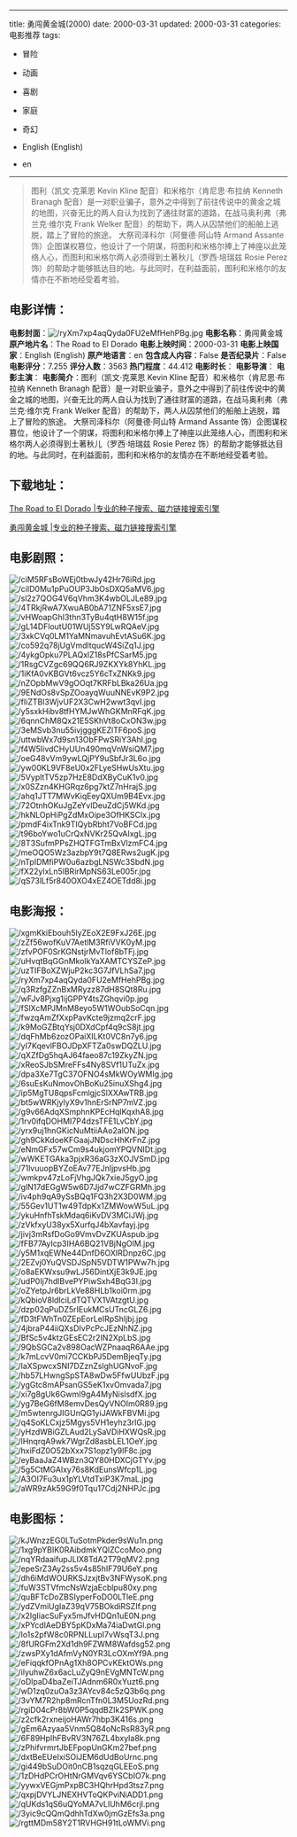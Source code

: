 
---
title: 勇闯黄金城(2000)
date: 2000-03-31
updated: 2000-03-31
categories: 电影推荐
tags:
- 冒险
- 动画
- 喜剧
- 家庭
- 奇幻

- English (English)
- en
---


> 图利（凯文·克莱恩 Kevin Kline 配音）和米格尔（肯尼思·布拉纳 Kenneth Branagh 配音）是一对职业骗子，意外之中得到了前往传说中的黄金之城的地图，兴奋无比的两人自认为找到了通往财富的道路，在战马奥利弗（弗兰克·维尔克 Frank Welker 配音）的帮助下，两人从囚禁他们的船舶上逃脱，踏上了冒险的旅途。 大祭司泽科尔（阿曼德·阿山特 Armand Assante 饰）企图谋权篡位，他设计了一个阴谋，将图利和米格尔捧上了神座以此笼络人心，而图利和米格尔两人必须得到土著秋儿（罗西·培瑞兹 Rosie Perez 饰）的帮助才能够抵达目的地。与此同时，在利益面前，图利和米格尔的友情亦在不断地经受着考验。

## **电影详情**：

**电影封面**：<img src="https://image.tmdb.org/t/p/w200/ryXm7xp4aqQyda0FU2eMfHehPBg.jpg" alt="/ryXm7xp4aqQyda0FU2eMfHehPBg.jpg" title="/ryXm7xp4aqQyda0FU2eMfHehPBg.jpg">
**电影名称**：勇闯黄金城
**原产地片名**：The Road to El Dorado
**电影上映时间**：2000-03-31
**电影上映国家**：English (English)
**原产地语言**：en
**包含成人内容**：False
**是否纪录片**：False
**电影评分**：7.255
**评分人数**：3563
**热门程度**：44.412
**电影时长**：
**电影导演**：
**电影主演**：
**电影简介**：图利（凯文·克莱恩 Kevin Kline 配音）和米格尔（肯尼思·布拉纳 Kenneth Branagh 配音）是一对职业骗子，意外之中得到了前往传说中的黄金之城的地图，兴奋无比的两人自认为找到了通往财富的道路，在战马奥利弗（弗兰克·维尔克 Frank Welker 配音）的帮助下，两人从囚禁他们的船舶上逃脱，踏上了冒险的旅途。 大祭司泽科尔（阿曼德·阿山特 Armand Assante 饰）企图谋权篡位，他设计了一个阴谋，将图利和米格尔捧上了神座以此笼络人心，而图利和米格尔两人必须得到土著秋儿（罗西·培瑞兹 Rosie Perez 饰）的帮助才能够抵达目的地。与此同时，在利益面前，图利和米格尔的友情亦在不断地经受着考验。

## **下载地址**：
[The Road to El Dorado |专业的种子搜索、磁力链接搜索引擎](https://movie.amd794.com:2083/?search=The%20Road%20to%20El%20Dorado&ordering=&mode=match_phrase&page_size=10&page=1)

[勇闯黄金城 |专业的种子搜索、磁力链接搜索引擎](https://movie.amd794.com:2083/?search=%E5%8B%87%E9%97%AF%E9%BB%84%E9%87%91%E5%9F%8E&ordering=&mode=match_phrase&page_size=10&page=1)
 

## **电影剧照**：
<img src="https://image.tmdb.org/t/p/original/ciM5RFsBoWEj0tbwJy42Hr76iRd.jpg" alt="/ciM5RFsBoWEj0tbwJy42Hr76iRd.jpg" title="/ciM5RFsBoWEj0tbwJy42Hr76iRd.jpg"><img src="https://image.tmdb.org/t/p/original/ciID0Mu1pPuOUP3JbOsDXQ5aMV6.jpg" alt="/ciID0Mu1pPuOUP3JbOsDXQ5aMV6.jpg" title="/ciID0Mu1pPuOUP3JbOsDXQ5aMV6.jpg"><img src="https://image.tmdb.org/t/p/original/sl2z7QOG4V6qVhm3K4wbOLJLe89.jpg" alt="/sl2z7QOG4V6qVhm3K4wbOLJLe89.jpg" title="/sl2z7QOG4V6qVhm3K4wbOLJLe89.jpg"><img src="https://image.tmdb.org/t/p/original/4TRkjRwA7XwuAB0bA71ZNF5xsE7.jpg" alt="/4TRkjRwA7XwuAB0bA71ZNF5xsE7.jpg" title="/4TRkjRwA7XwuAB0bA71ZNF5xsE7.jpg"><img src="https://image.tmdb.org/t/p/original/vHWoapGhI3thn3TyBu4qtH8W15f.jpg" alt="/vHWoapGhI3thn3TyBu4qtH8W15f.jpg" title="/vHWoapGhI3thn3TyBu4qtH8W15f.jpg"><img src="https://image.tmdb.org/t/p/original/gL14DFloutU01WUj5SY9LwRQAeV.jpg" alt="/gL14DFloutU01WUj5SY9LwRQAeV.jpg" title="/gL14DFloutU01WUj5SY9LwRQAeV.jpg"><img src="https://image.tmdb.org/t/p/original/3xkCVq0LM1YaMNmavuhEvtASu6K.jpg" alt="/3xkCVq0LM1YaMNmavuhEvtASu6K.jpg" title="/3xkCVq0LM1YaMNmavuhEvtASu6K.jpg"><img src="https://image.tmdb.org/t/p/original/co592q78jUgVmdltqucW4SiZq1J.jpg" alt="/co592q78jUgVmdltqucW4SiZq1J.jpg" title="/co592q78jUgVmdltqucW4SiZq1J.jpg"><img src="https://image.tmdb.org/t/p/original/4ykgOpku7PLAQxlZ18sPfCSarM5.jpg" alt="/4ykgOpku7PLAQxlZ18sPfCSarM5.jpg" title="/4ykgOpku7PLAQxlZ18sPfCSarM5.jpg"><img src="https://image.tmdb.org/t/p/original/1RsgCVZgc69QQ6RJ9ZKXYk8YhKL.jpg" alt="/1RsgCVZgc69QQ6RJ9ZKXYk8YhKL.jpg" title="/1RsgCVZgc69QQ6RJ9ZKXYk8YhKL.jpg"><img src="https://image.tmdb.org/t/p/original/1iKfA0vKBGVt6vcz5Y6cTxZNKk9.jpg" alt="/1iKfA0vKBGVt6vcz5Y6cTxZNKk9.jpg" title="/1iKfA0vKBGVt6vcz5Y6cTxZNKk9.jpg"><img src="https://image.tmdb.org/t/p/original/nZOpbMwV9gOOqt7KRFbLBka26Ua.jpg" alt="/nZOpbMwV9gOOqt7KRFbLBka26Ua.jpg" title="/nZOpbMwV9gOOqt7KRFbLBka26Ua.jpg"><img src="https://image.tmdb.org/t/p/original/9ENdOs8vSpZOoayqWuuNNEvK9P2.jpg" alt="/9ENdOs8vSpZOoayqWuuNNEvK9P2.jpg" title="/9ENdOs8vSpZOoayqWuuNNEvK9P2.jpg"><img src="https://image.tmdb.org/t/p/original/fIiZTBl3WjvUF2X3CwH2wwt3qvI.jpg" alt="/fIiZTBl3WjvUF2X3CwH2wwt3qvI.jpg" title="/fIiZTBl3WjvUF2X3CwH2wwt3qvI.jpg"><img src="https://image.tmdb.org/t/p/original/y5sxkHibv8tfHYMJwWhGKMnRFqK.jpg" alt="/y5sxkHibv8tfHYMJwWhGKMnRFqK.jpg" title="/y5sxkHibv8tfHYMJwWhGKMnRFqK.jpg"><img src="https://image.tmdb.org/t/p/original/6qnnChM8Qx21E5SKhVt8oCxON3w.jpg" alt="/6qnnChM8Qx21E5SKhVt8oCxON3w.jpg" title="/6qnnChM8Qx21E5SKhVt8oCxON3w.jpg"><img src="https://image.tmdb.org/t/p/original/3eMSvb3nu55ivjgggKEZlTF6poS.jpg" alt="/3eMSvb3nu55ivjgggKEZlTF6poS.jpg" title="/3eMSvb3nu55ivjgggKEZlTF6poS.jpg"><img src="https://image.tmdb.org/t/p/original/uttwbWx7d9sn13ObFPwSRiY3Ahl.jpg" alt="/uttwbWx7d9sn13ObFPwSRiY3Ahl.jpg" title="/uttwbWx7d9sn13ObFPwSRiY3Ahl.jpg"><img src="https://image.tmdb.org/t/p/original/f4W5IivdCHyUUn490mqVnWsiQM7.jpg" alt="/f4W5IivdCHyUUn490mqVnWsiQM7.jpg" title="/f4W5IivdCHyUUn490mqVnWsiQM7.jpg"><img src="https://image.tmdb.org/t/p/original/oeG48vVm9ywLQjPY9uSbfJr3L6o.jpg" alt="/oeG48vVm9ywLQjPY9uSbfJr3L6o.jpg" title="/oeG48vVm9ywLQjPY9uSbfJr3L6o.jpg"><img src="https://image.tmdb.org/t/p/original/yw00KL9VF8eU0x2FLyeSHwUsXtu.jpg" alt="/yw00KL9VF8eU0x2FLyeSHwUsXtu.jpg" title="/yw00KL9VF8eU0x2FLyeSHwUsXtu.jpg"><img src="https://image.tmdb.org/t/p/original/5VypltTV5zp7HzE8DdXByCuK1v0.jpg" alt="/5VypltTV5zp7HzE8DdXByCuK1v0.jpg" title="/5VypltTV5zp7HzE8DdXByCuK1v0.jpg"><img src="https://image.tmdb.org/t/p/original/x0SZzn4KHGRqz6pg7ktZ7nHrajS.jpg" alt="/x0SZzn4KHGRqz6pg7ktZ7nHrajS.jpg" title="/x0SZzn4KHGRqz6pg7ktZ7nHrajS.jpg"><img src="https://image.tmdb.org/t/p/original/ahq1JTT7MWvKiqEeyQXUm9B4Evx.jpg" alt="/ahq1JTT7MWvKiqEeyQXUm9B4Evx.jpg" title="/ahq1JTT7MWvKiqEeyQXUm9B4Evx.jpg"><img src="https://image.tmdb.org/t/p/original/72OtnhOKuJgZeYvlDeuZdCj5WKd.jpg" alt="/72OtnhOKuJgZeYvlDeuZdCj5WKd.jpg" title="/72OtnhOKuJgZeYvlDeuZdCj5WKd.jpg"><img src="https://image.tmdb.org/t/p/original/hkNLOpHiPgZdMxOipe3OfHKSClx.jpg" alt="/hkNLOpHiPgZdMxOipe3OfHKSClx.jpg" title="/hkNLOpHiPgZdMxOipe3OfHKSClx.jpg"><img src="https://image.tmdb.org/t/p/original/pmdF4ixTnk9TIQybRbht7VoBFCd.jpg" alt="/pmdF4ixTnk9TIQybRbht7VoBFCd.jpg" title="/pmdF4ixTnk9TIQybRbht7VoBFCd.jpg"><img src="https://image.tmdb.org/t/p/original/t96boYwo1uCrQxNVKr25QvAIxgL.jpg" alt="/t96boYwo1uCrQxNVKr25QvAIxgL.jpg" title="/t96boYwo1uCrQxNVKr25QvAIxgL.jpg"><img src="https://image.tmdb.org/t/p/original/8T3SufmPPsZHQTFGTmBxVlzmFC4.jpg" alt="/8T3SufmPPsZHQTFGTmBxVlzmFC4.jpg" title="/8T3SufmPPsZHQTFGTmBxVlzmFC4.jpg"><img src="https://image.tmdb.org/t/p/original/meOQO5Wz3azbpY9t7Q8ERws2ugK.jpg" alt="/meOQO5Wz3azbpY9t7Q8ERws2ugK.jpg" title="/meOQO5Wz3azbpY9t7Q8ERws2ugK.jpg"><img src="https://image.tmdb.org/t/p/original/nTpIDMfiPW0u6azbgLNSWc3SbdN.jpg" alt="/nTpIDMfiPW0u6azbgLNSWc3SbdN.jpg" title="/nTpIDMfiPW0u6azbgLNSWc3SbdN.jpg"><img src="https://image.tmdb.org/t/p/original/fX22ylxLn5lBRirMpNS63Le005r.jpg" alt="/fX22ylxLn5lBRirMpNS63Le005r.jpg" title="/fX22ylxLn5lBRirMpNS63Le005r.jpg"><img src="https://image.tmdb.org/t/p/original/qS73lLf5r840OXO4xEZ4OETdd8i.jpg" alt="/qS73lLf5r840OXO4xEZ4OETdd8i.jpg" title="/qS73lLf5r840OXO4xEZ4OETdd8i.jpg">

## **电影海报**：
<img src="https://image.tmdb.org/t/p/original/xgmKkiEbouh5lyZEoX2E9FxJ26E.jpg" alt="/xgmKkiEbouh5lyZEoX2E9FxJ26E.jpg" title="/xgmKkiEbouh5lyZEoX2E9FxJ26E.jpg"><img src="https://image.tmdb.org/t/p/original/zZf56wofKuV7AetlM3RfiVVK0yM.jpg" alt="/zZf56wofKuV7AetlM3RfiVVK0yM.jpg" title="/zZf56wofKuV7AetlM3RfiVVK0yM.jpg"><img src="https://image.tmdb.org/t/p/original/zfvPOF0SrKGNstjrMvTlof8bTFj.jpg" alt="/zfvPOF0SrKGNstjrMvTlof8bTFj.jpg" title="/zfvPOF0SrKGNstjrMvTlof8bTFj.jpg"><img src="https://image.tmdb.org/t/p/original/uHvqtBqGGnMkolkYaXAMTCYSZeP.jpg" alt="/uHvqtBqGGnMkolkYaXAMTCYSZeP.jpg" title="/uHvqtBqGGnMkolkYaXAMTCYSZeP.jpg"><img src="https://image.tmdb.org/t/p/original/uzTIFBoXZWjuP2kc3G7JfVLhSa7.jpg" alt="/uzTIFBoXZWjuP2kc3G7JfVLhSa7.jpg" title="/uzTIFBoXZWjuP2kc3G7JfVLhSa7.jpg"><img src="https://image.tmdb.org/t/p/original/ryXm7xp4aqQyda0FU2eMfHehPBg.jpg" alt="/ryXm7xp4aqQyda0FU2eMfHehPBg.jpg" title="/ryXm7xp4aqQyda0FU2eMfHehPBg.jpg"><img src="https://image.tmdb.org/t/p/original/q3RzfgZZnBxMRyzz87dH8SQt8Ru.jpg" alt="/q3RzfgZZnBxMRyzz87dH8SQt8Ru.jpg" title="/q3RzfgZZnBxMRyzz87dH8SQt8Ru.jpg"><img src="https://image.tmdb.org/t/p/original/wFJv8Pjxg1ijGPPY4tsZGhqvi0p.jpg" alt="/wFJv8Pjxg1ijGPPY4tsZGhqvi0p.jpg" title="/wFJv8Pjxg1ijGPPY4tsZGhqvi0p.jpg"><img src="https://image.tmdb.org/t/p/original/fSlXcMPJMnM8eyo5W1WOubSoCqn.jpg" alt="/fSlXcMPJMnM8eyo5W1WOubSoCqn.jpg" title="/fSlXcMPJMnM8eyo5W1WOubSoCqn.jpg"><img src="https://image.tmdb.org/t/p/original/fwzqAmZfXxpPavKcte9jzmq2crF.jpg" alt="/fwzqAmZfXxpPavKcte9jzmq2crF.jpg" title="/fwzqAmZfXxpPavKcte9jzmq2crF.jpg"><img src="https://image.tmdb.org/t/p/original/k9MoGZBtqYsj0DXdCpf4q9cS8jt.jpg" alt="/k9MoGZBtqYsj0DXdCpf4q9cS8jt.jpg" title="/k9MoGZBtqYsj0DXdCpf4q9cS8jt.jpg"><img src="https://image.tmdb.org/t/p/original/dqFhMb6zozOPaiXILKt0VC8n7y6.jpg" alt="/dqFhMb6zozOPaiXILKt0VC8n7y6.jpg" title="/dqFhMb6zozOPaiXILKt0VC8n7y6.jpg"><img src="https://image.tmdb.org/t/p/original/yI7KqevlFBOJDpXFTZa0swDQZLU.jpg" alt="/yI7KqevlFBOJDpXFTZa0swDQZLU.jpg" title="/yI7KqevlFBOJDpXFTZa0swDQZLU.jpg"><img src="https://image.tmdb.org/t/p/original/qXZfDg5hqAJ64faeo87c19ZkyZN.jpg" alt="/qXZfDg5hqAJ64faeo87c19ZkyZN.jpg" title="/qXZfDg5hqAJ64faeo87c19ZkyZN.jpg"><img src="https://image.tmdb.org/t/p/original/xReoSJbSMreFFs4Ny8SVf1UTuZx.jpg" alt="/xReoSJbSMreFFs4Ny8SVf1UTuZx.jpg" title="/xReoSJbSMreFFs4Ny8SVf1UTuZx.jpg"><img src="https://image.tmdb.org/t/p/original/dpa3Xe7TgC37OFNO4sMkWOyWMIg.jpg" alt="/dpa3Xe7TgC37OFNO4sMkWOyWMIg.jpg" title="/dpa3Xe7TgC37OFNO4sMkWOyWMIg.jpg"><img src="https://image.tmdb.org/t/p/original/6suEsKuNmovOhBoKu25inuXShg4.jpg" alt="/6suEsKuNmovOhBoKu25inuXShg4.jpg" title="/6suEsKuNmovOhBoKu25inuXShg4.jpg"><img src="https://image.tmdb.org/t/p/original/ip5MgTU8qpsFcmlgjcSlXXAwTRB.jpg" alt="/ip5MgTU8qpsFcmlgjcSlXXAwTRB.jpg" title="/ip5MgTU8qpsFcmlgjcSlXXAwTRB.jpg"><img src="https://image.tmdb.org/t/p/original/bt5wWRKjyIyX9v1hnErSrNP7mVZ.jpg" alt="/bt5wWRKjyIyX9v1hnErSrNP7mVZ.jpg" title="/bt5wWRKjyIyX9v1hnErSrNP7mVZ.jpg"><img src="https://image.tmdb.org/t/p/original/g9v66AdqXSmphnKPEcHqlKqxhA8.jpg" alt="/g9v66AdqXSmphnKPEcHqlKqxhA8.jpg" title="/g9v66AdqXSmphnKPEcHqlKqxhA8.jpg"><img src="https://image.tmdb.org/t/p/original/1rv0ifqDOHMI7P4dzsTFE1LvCbY.jpg" alt="/1rv0ifqDOHMI7P4dzsTFE1LvCbY.jpg" title="/1rv0ifqDOHMI7P4dzsTFE1LvCbY.jpg"><img src="https://image.tmdb.org/t/p/original/yrx9uj1hnGKicNuMtiiAAo2alON.jpg" alt="/yrx9uj1hnGKicNuMtiiAAo2alON.jpg" title="/yrx9uj1hnGKicNuMtiiAAo2alON.jpg"><img src="https://image.tmdb.org/t/p/original/gh9CkKdoeKFGaajJNDscHhKrFnZ.jpg" alt="/gh9CkKdoeKFGaajJNDscHhKrFnZ.jpg" title="/gh9CkKdoeKFGaajJNDscHhKrFnZ.jpg"><img src="https://image.tmdb.org/t/p/original/eNmGFx57wCm9s4ukjomYPQVNIDt.jpg" alt="/eNmGFx57wCm9s4ukjomYPQVNIDt.jpg" title="/eNmGFx57wCm9s4ukjomYPQVNIDt.jpg"><img src="https://image.tmdb.org/t/p/original/wWKETGAka3pjxR36aG3zXOJVSmD.jpg" alt="/wWKETGAka3pjxR36aG3zXOJVSmD.jpg" title="/wWKETGAka3pjxR36aG3zXOJVSmD.jpg"><img src="https://image.tmdb.org/t/p/original/71lvuuopBYZoEAv77EJnIjpvsHb.jpg" alt="/71lvuuopBYZoEAv77EJnIjpvsHb.jpg" title="/71lvuuopBYZoEAv77EJnIjpvsHb.jpg"><img src="https://image.tmdb.org/t/p/original/wmkpv47zLoFjVhgJQk7xieJ5gyO.jpg" alt="/wmkpv47zLoFjVhgJQk7xieJ5gyO.jpg" title="/wmkpv47zLoFjVhgJQk7xieJ5gyO.jpg"><img src="https://image.tmdb.org/t/p/original/glN17dEGgW5w6D7Jjd7wCZFGRMh.jpg" alt="/glN17dEGgW5w6D7Jjd7wCZFGRMh.jpg" title="/glN17dEGgW5w6D7Jjd7wCZFGRMh.jpg"><img src="https://image.tmdb.org/t/p/original/iv4ph9qA9ySsBQq1FQ3h2X3D0WM.jpg" alt="/iv4ph9qA9ySsBQq1FQ3h2X3D0WM.jpg" title="/iv4ph9qA9ySsBQq1FQ3h2X3D0WM.jpg"><img src="https://image.tmdb.org/t/p/original/55Gev1UT1w49TdpKx1ZMWowW5uL.jpg" alt="/55Gev1UT1w49TdpKx1ZMWowW5uL.jpg" title="/55Gev1UT1w49TdpKx1ZMWowW5uL.jpg"><img src="https://image.tmdb.org/t/p/original/ykuHnfhTskMdaq6iKvDV3MCiJWj.jpg" alt="/ykuHnfhTskMdaq6iKvDV3MCiJWj.jpg" title="/ykuHnfhTskMdaq6iKvDV3MCiJWj.jpg"><img src="https://image.tmdb.org/t/p/original/zVkfxyU38yx5XurfqJ4bXavfayj.jpg" alt="/zVkfxyU38yx5XurfqJ4bXavfayj.jpg" title="/zVkfxyU38yx5XurfqJ4bXavfayj.jpg"><img src="https://image.tmdb.org/t/p/original/jivj3mRsfDoGo9VmvDvZKUAspub.jpg" alt="/jivj3mRsfDoGo9VmvDvZKUAspub.jpg" title="/jivj3mRsfDoGo9VmvDvZKUAspub.jpg"><img src="https://image.tmdb.org/t/p/original/fFB77AyIcp3IHA6BQ21VBjNgOlM.jpg" alt="/fFB77AyIcp3IHA6BQ21VBjNgOlM.jpg" title="/fFB77AyIcp3IHA6BQ21VBjNgOlM.jpg"><img src="https://image.tmdb.org/t/p/original/y5M1xqEWNe44DnfD6OXIRDnpz6C.jpg" alt="/y5M1xqEWNe44DnfD6OXIRDnpz6C.jpg" title="/y5M1xqEWNe44DnfD6OXIRDnpz6C.jpg"><img src="https://image.tmdb.org/t/p/original/2EZvj0YuQVSDJSpN5VDTW1PWw7h.jpg" alt="/2EZvj0YuQVSDJSpN5VDTW1PWw7h.jpg" title="/2EZvj0YuQVSDJSpN5VDTW1PWw7h.jpg"><img src="https://image.tmdb.org/t/p/original/o8aEKWxsu9wLJ56DintXjE3k9JE.jpg" alt="/o8aEKWxsu9wLJ56DintXjE3k9JE.jpg" title="/o8aEKWxsu9wLJ56DintXjE3k9JE.jpg"><img src="https://image.tmdb.org/t/p/original/udP0Ij7hdlBvePYPiwSxh4BqG3I.jpg" alt="/udP0Ij7hdlBvePYPiwSxh4BqG3I.jpg" title="/udP0Ij7hdlBvePYPiwSxh4BqG3I.jpg"><img src="https://image.tmdb.org/t/p/original/oZYetpJr6brLkVe88HLb1koi0rm.jpg" alt="/oZYetpJr6brLkVe88HLb1koi0rm.jpg" title="/oZYetpJr6brLkVe88HLb1koi0rm.jpg"><img src="https://image.tmdb.org/t/p/original/kQbioV8ldIciLdTQTVX1VAtzgtU.jpg" alt="/kQbioV8ldIciLdTQTVX1VAtzgtU.jpg" title="/kQbioV8ldIciLdTQTVX1VAtzgtU.jpg"><img src="https://image.tmdb.org/t/p/original/dzp02qPuDZ5rIEukMCsUTncGLZ6.jpg" alt="/dzp02qPuDZ5rIEukMCsUTncGLZ6.jpg" title="/dzp02qPuDZ5rIEukMCsUTncGLZ6.jpg"><img src="https://image.tmdb.org/t/p/original/fD3tFWhTn0ZEpEorLeIRpShljbj.jpg" alt="/fD3tFWhTn0ZEpEorLeIRpShljbj.jpg" title="/fD3tFWhTn0ZEpEorLeIRpShljbj.jpg"><img src="https://image.tmdb.org/t/p/original/4jbraP44iiQXsDIvPcPcJEzNhNZ.jpg" alt="/4jbraP44iiQXsDIvPcPcJEzNhNZ.jpg" title="/4jbraP44iiQXsDIvPcPcJEzNhNZ.jpg"><img src="https://image.tmdb.org/t/p/original/BfSc5v4ktzGEsEC2r2IN2XpLbS.jpg" alt="/BfSc5v4ktzGEsEC2r2IN2XpLbS.jpg" title="/BfSc5v4ktzGEsEC2r2IN2XpLbS.jpg"><img src="https://image.tmdb.org/t/p/original/9QbSGCa2v898OacWZPnaaqR6AAe.jpg" alt="/9QbSGCa2v898OacWZPnaaqR6AAe.jpg" title="/9QbSGCa2v898OacWZPnaaqR6AAe.jpg"><img src="https://image.tmdb.org/t/p/original/k7mLcvV0mi7CCKbPJ5DemBjeqTy.jpg" alt="/k7mLcvV0mi7CCKbPJ5DemBjeqTy.jpg" title="/k7mLcvV0mi7CCKbPJ5DemBjeqTy.jpg"><img src="https://image.tmdb.org/t/p/original/laXSpwcxSNI7DZznZslghUGNvoF.jpg" alt="/laXSpwcxSNI7DZznZslghUGNvoF.jpg" title="/laXSpwcxSNI7DZznZslghUGNvoF.jpg"><img src="https://image.tmdb.org/t/p/original/hb57LHwngSpSTA8wDw5FfwUUbzF.jpg" alt="/hb57LHwngSpSTA8wDw5FfwUUbzF.jpg" title="/hb57LHwngSpSTA8wDw5FfwUUbzF.jpg"><img src="https://image.tmdb.org/t/p/original/ygGtc8mAPsanGS5eK1xvOmvada7.jpg" alt="/ygGtc8mAPsanGS5eK1xvOmvada7.jpg" title="/ygGtc8mAPsanGS5eK1xvOmvada7.jpg"><img src="https://image.tmdb.org/t/p/original/xi7g8gUk6GwmI9gA4MyNislsdfX.jpg" alt="/xi7g8gUk6GwmI9gA4MyNislsdfX.jpg" title="/xi7g8gUk6GwmI9gA4MyNislsdfX.jpg"><img src="https://image.tmdb.org/t/p/original/yg7BeG6fM8emvDesQyVNOIm0R89.jpg" alt="/yg7BeG6fM8emvDesQyVNOIm0R89.jpg" title="/yg7BeG6fM8emvDesQyVNOIm0R89.jpg"><img src="https://image.tmdb.org/t/p/original/m5wtenrgJIGUnQG1yiJAWkFBVMi.jpg" alt="/m5wtenrgJIGUnQG1yiJAWkFBVMi.jpg" title="/m5wtenrgJIGUnQG1yiJAWkFBVMi.jpg"><img src="https://image.tmdb.org/t/p/original/q4SoKLCxjz5Mgys5VH1eyhz3rlG.jpg" alt="/q4SoKLCxjz5Mgys5VH1eyhz3rlG.jpg" title="/q4SoKLCxjz5Mgys5VH1eyhz3rlG.jpg"><img src="https://image.tmdb.org/t/p/original/yHzdWBiGZLAud2LySaVDiHXWQsR.jpg" alt="/yHzdWBiGZLAud2LySaVDiHXWQsR.jpg" title="/yHzdWBiGZLAud2LySaVDiHXWQsR.jpg"><img src="https://image.tmdb.org/t/p/original/lHnqrqA9wk7WgrZd8asbLEL1OeY.jpg" alt="/lHnqrqA9wk7WgrZd8asbLEL1OeY.jpg" title="/lHnqrqA9wk7WgrZd8asbLEL1OeY.jpg"><img src="https://image.tmdb.org/t/p/original/hxiFdZ0O52bXxx7S1opz1y9lF8c.jpg" alt="/hxiFdZ0O52bXxx7S1opz1y9lF8c.jpg" title="/hxiFdZ0O52bXxx7S1opz1y9lF8c.jpg"><img src="https://image.tmdb.org/t/p/original/eyBaaJaZ4WBzn3QY80HDXCjGTYv.jpg" alt="/eyBaaJaZ4WBzn3QY80HDXCjGTYv.jpg" title="/eyBaaJaZ4WBzn3QY80HDXCjGTYv.jpg"><img src="https://image.tmdb.org/t/p/original/5g5CtMGAlxy76s8KdEunsWfcp1L.jpg" alt="/5g5CtMGAlxy76s8KdEunsWfcp1L.jpg" title="/5g5CtMGAlxy76s8KdEunsWfcp1L.jpg"><img src="https://image.tmdb.org/t/p/original/A3OI7Fu3ux1pYLVtdTxiP3K7maL.jpg" alt="/A3OI7Fu3ux1pYLVtdTxiP3K7maL.jpg" title="/A3OI7Fu3ux1pYLVtdTxiP3K7maL.jpg"><img src="https://image.tmdb.org/t/p/original/aWR9zAk59G9f0Tqu17Cdj2NHPJc.jpg" alt="/aWR9zAk59G9f0Tqu17Cdj2NHPJc.jpg" title="/aWR9zAk59G9f0Tqu17Cdj2NHPJc.jpg">

## **电影图标**：
<img src="https://image.tmdb.org/t/p/original/kJWnzzEG0LTuSotmPkder9sWu1n.png" alt="/kJWnzzEG0LTuSotmPkder9sWu1n.png" title="/kJWnzzEG0LTuSotmPkder9sWu1n.png"><img src="https://image.tmdb.org/t/p/original/1xg9pYBIK0RAibdmkYQlZCcoMoo.png" alt="/1xg9pYBIK0RAibdmkYQlZCcoMoo.png" title="/1xg9pYBIK0RAibdmkYQlZCcoMoo.png"><img src="https://image.tmdb.org/t/p/original/nqYRdaaifupJLIX8TdA2T79qMV2.png" alt="/nqYRdaaifupJLIX8TdA2T79qMV2.png" title="/nqYRdaaifupJLIX8TdA2T79qMV2.png"><img src="https://image.tmdb.org/t/p/original/epeSrZ3Ay2ss5v4s85hIF79U6eY.png" alt="/epeSrZ3Ay2ss5v4s85hIF79U6eY.png" title="/epeSrZ3Ay2ss5v4s85hIF79U6eY.png"><img src="https://image.tmdb.org/t/p/original/dh6iMdWOURKSJzxjtBv3NFWysoK.png" alt="/dh6iMdWOURKSJzxjtBv3NFWysoK.png" title="/dh6iMdWOURKSJzxjtBv3NFWysoK.png"><img src="https://image.tmdb.org/t/p/original/fuW3STVfmcNsWzjaEcblpu80xy.png" alt="/fuW3STVfmcNsWzjaEcblpu80xy.png" title="/fuW3STVfmcNsWzjaEcblpu80xy.png"><img src="https://image.tmdb.org/t/p/original/quBFTcDoZBSIyperFoDO0LTleE.png" alt="/quBFTcDoZBSIyperFoDO0LTleE.png" title="/quBFTcDoZBSIyperFoDO0LTleE.png"><img src="https://image.tmdb.org/t/p/original/ydZVmiUgIaZ39qV75BOkdiRSZIf.png" alt="/ydZVmiUgIaZ39qV75BOkdiRSZIf.png" title="/ydZVmiUgIaZ39qV75BOkdiRSZIf.png"><img src="https://image.tmdb.org/t/p/original/x2IgIiacSuFyx5mJfvHDQn1uE0N.png" alt="/x2IgIiacSuFyx5mJfvHDQn1uE0N.png" title="/x2IgIiacSuFyx5mJfvHDQn1uE0N.png"><img src="https://image.tmdb.org/t/p/original/xPYcdlAeDBY5pKDxMa74iaDwtGl.png" alt="/xPYcdlAeDBY5pKDxMa74iaDwtGl.png" title="/xPYcdlAeDBY5pKDxMa74iaDwtGl.png"><img src="https://image.tmdb.org/t/p/original/lo1s2pfW8c0RPNLLupI7vWsqT3J.png" alt="/lo1s2pfW8c0RPNLLupI7vWsqT3J.png" title="/lo1s2pfW8c0RPNLLupI7vWsqT3J.png"><img src="https://image.tmdb.org/t/p/original/8fURGFm2Xd1dh9FZWM8Wafdsg52.png" alt="/8fURGFm2Xd1dh9FZWM8Wafdsg52.png" title="/8fURGFm2Xd1dh9FZWM8Wafdsg52.png"><img src="https://image.tmdb.org/t/p/original/zwsPXy1dAfmVyN0YR3LcOXmYf9A.png" alt="/zwsPXy1dAfmVyN0YR3LcOXmYf9A.png" title="/zwsPXy1dAfmVyN0YR3LcOXmYf9A.png"><img src="https://image.tmdb.org/t/p/original/eFiqqkfOPnAg1Xh8OPCvKEktOWs.png" alt="/eFiqqkfOPnAg1Xh8OPCvKEktOWs.png" title="/eFiqqkfOPnAg1Xh8OPCvKEktOWs.png"><img src="https://image.tmdb.org/t/p/original/ilyuhwZ6x6acLuZyQ9nEVgMNTcW.png" alt="/ilyuhwZ6x6acLuZyQ9nEVgMNTcW.png" title="/ilyuhwZ6x6acLuZyQ9nEVgMNTcW.png"><img src="https://image.tmdb.org/t/p/original/oDlpaD4baZeiTJAdnm6R0xYuzt6.png" alt="/oDlpaD4baZeiTJAdnm6R0xYuzt6.png" title="/oDlpaD4baZeiTJAdnm6R0xYuzt6.png"><img src="https://image.tmdb.org/t/p/original/wD1zq0zuOa3z3AYcv84c5zQ3b6q.png" alt="/wD1zq0zuOa3z3AYcv84c5zQ3b6q.png" title="/wD1zq0zuOa3z3AYcv84c5zQ3b6q.png"><img src="https://image.tmdb.org/t/p/original/3vYM7R2hp8mRcnTfn0L3M5UozRd.png" alt="/3vYM7R2hp8mRcnTfn0L3M5UozRd.png" title="/3vYM7R2hp8mRcnTfn0L3M5UozRd.png"><img src="https://image.tmdb.org/t/p/original/rgiD04cPr8bW0P5qqdBZIk2SPWK.png" alt="/rgiD04cPr8bW0P5qqdBZIk2SPWK.png" title="/rgiD04cPr8bW0P5qqdBZIk2SPWK.png"><img src="https://image.tmdb.org/t/p/original/z2cfk2rxneijoHAWr7hbp3K416s.png" alt="/z2cfk2rxneijoHAWr7hbp3K416s.png" title="/z2cfk2rxneijoHAWr7hbp3K416s.png"><img src="https://image.tmdb.org/t/p/original/gEm6Azyaa5Vnm5Q84oNcRsR83yR.png" alt="/gEm6Azyaa5Vnm5Q84oNcRsR83yR.png" title="/gEm6Azyaa5Vnm5Q84oNcRsR83yR.png"><img src="https://image.tmdb.org/t/p/original/6F89HpIhFBvRV3N76ZL4bxyIa8k.png" alt="/6F89HpIhFBvRV3N76ZL4bxyIa8k.png" title="/6F89HpIhFBvRV3N76ZL4bxyIa8k.png"><img src="https://image.tmdb.org/t/p/original/zPhifvrmrtJbEFpopUnGKm27bef.png" alt="/zPhifvrmrtJbEFpopUnGKm27bef.png" title="/zPhifvrmrtJbEFpopUnGKm27bef.png"><img src="https://image.tmdb.org/t/p/original/dxtBeEUeIxiSOiJEM6dUdBoUrnc.png" alt="/dxtBeEUeIxiSOiJEM6dUdBoUrnc.png" title="/dxtBeEUeIxiSOiJEM6dUdBoUrnc.png"><img src="https://image.tmdb.org/t/p/original/gi449bSuDOit0nCB1sqzqGLEEoS.png" alt="/gi449bSuDOit0nCB1sqzqGLEEoS.png" title="/gi449bSuDOit0nCB1sqzqGLEEoS.png"><img src="https://image.tmdb.org/t/p/original/1zDHdPCrOHtNrGMVqv6YSCbIO7k.png" alt="/1zDHdPCrOHtNrGMVqv6YSCbIO7k.png" title="/1zDHdPCrOHtNrGMVqv6YSCbIO7k.png"><img src="https://image.tmdb.org/t/p/original/yywxVEGjmPxpBC3HQhrHpd3tsz7.png" alt="/yywxVEGjmPxpBC3HQhrHpd3tsz7.png" title="/yywxVEGjmPxpBC3HQhrHpd3tsz7.png"><img src="https://image.tmdb.org/t/p/original/qxpjDVYLJNEXHVToQKPviNiADD1.png" alt="/qxpjDVYLJNEXHVToQKPviNiADD1.png" title="/qxpjDVYLJNEXHVToQKPviNiADD1.png"><img src="https://image.tmdb.org/t/p/original/qUKds1qS6uQYoMA7vLIUhM6crjl.png" alt="/qUKds1qS6uQYoMA7vLIUhM6crjl.png" title="/qUKds1qS6uQYoMA7vLIUhM6crjl.png"><img src="https://image.tmdb.org/t/p/original/3yic9cQQmQdhhTdXw0jmGzEfs3a.png" alt="/3yic9cQQmQdhhTdXw0jmGzEfs3a.png" title="/3yic9cQQmQdhhTdXw0jmGzEfs3a.png"><img src="https://image.tmdb.org/t/p/original/rgttMDm58Y2T1RVHGH91tLoWMVi.png" alt="/rgttMDm58Y2T1RVHGH91tLoWMVi.png" title="/rgttMDm58Y2T1RVHGH91tLoWMVi.png">
